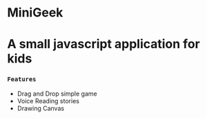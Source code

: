 # MiniGeek
# A small javascript application for kids

### `Features`
- Drag and Drop simple game
- Voice Reading stories
- Drawing Canvas

